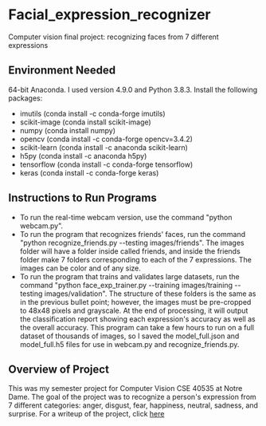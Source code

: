 # Facial_expression_recognizer
Computer vision final project: recognizing faces from 7 different expressions

## Environment Needed
64-bit Anaconda. I used version 4.9.0 and Python 3.8.3. Install the following packages:
- imutils (conda install -c conda-forge imutils)
- scikit-image (conda install scikit-image)
- numpy (conda install numpy)
- opencv (conda install -c conda-forge opencv=3.4.2)
- scikit-learn (conda install -c anaconda scikit-learn)
- h5py (conda install -c anaconda h5py)
- tensorflow (conda install -c conda-forge tensorflow)
- keras (conda install -c conda-forge keras)

## Instructions to Run Programs
- To run the real-time webcam version, use the command "python webcam.py".
- To run the program that recognizes friends' faces, run the command "python recognize_friends.py --testing images/friends". The images folder will have a folder inside called friends, and inside the friends folder make 7 folders corresponding to each of the 7 expressions. The images can be color and of any size.
- To run the program that trains and validates large datasets, run the command "python face_exp_trainer.py --training images/training --testing images/validation". The structure of these folders is the same as in the previous bullet point; however, the images must be pre-cropped to 48x48 pixels and grayscale. At the end of processing, it will output the classification report showing each expression's accuracy as well as the overall accuracy. This program can take a few hours to run on a full dataset of thousands of images, so I saved the model_full.json and model_full.h5 files for use in webcam.py and recognize_friends.py.

## Overview of Project
This was my semester project for Computer Vision CSE 40535 at Notre Dame. The goal of the project was to recognize a person's expression from 7 different categories: anger, disgust, fear, happiness, neutral, sadness, and surprise.
For a writeup of the project, click <a href="https://oliviaswang.weebly.com/facial-expression-recognizer">here</a>
